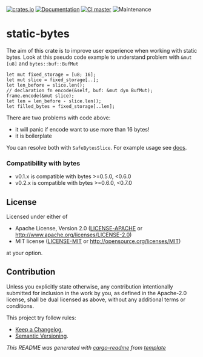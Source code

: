 [![crates.io](https://img.shields.io/crates/v/static-bytes.svg)](https://crates.io/crates/static-bytes)
[![Documentation](https://docs.rs/static-bytes/badge.svg)](https://docs.rs/static-bytes/)
[![CI master](https://github.com/xoac/static-bytes/workflows/Continuous%20integration/badge.svg?branch=master)](https://github.com/xoac/static-bytes/actions?query=workflow%3A%22Continuous+integration%22)
![Maintenance](https://img.shields.io/badge/maintenance-experimental-blue.svg)

# static-bytes

The aim of this crate is to improve user experience when working with static bytes.
Look at this pseudo code example to understand problem with `&mut [u8]` and `bytes::buf::BufMut`
```compile_fail
let mut fixed_storage = [u8; 16];
let mut slice = fixed_storage[..];
let len_before = slice.len();
// declaration fn encode(&self, buf: &mut dyn BufMut);
frame.encode(&mut slice);
let len = len_before - slice.len();
let filled_bytes = fixed_storage[..len];
```
There are two problems with code above:
- it will panic if encode want to use more than 16 bytes!
- it is boilerplate

You can resolve both with `SafeBytesSlice`. For example usage see
[docs](https://docs.rs/static-bytes/0.2/static_bytes/struct.SafeBytesSlice.html).

### Compatibility with bytes
- v0.1.x is compatible with bytes >=0.5.0, <0.6.0
- v0.2.x is compatible with bytes >=0.6.0, <0.7.0


## License

Licensed under either of

 * Apache License, Version 2.0
   ([LICENSE-APACHE](LICENSE-APACHE) or http://www.apache.org/licenses/LICENSE-2.0)
 * MIT license
   ([LICENSE-MIT](LICENSE-MIT) or http://opensource.org/licenses/MIT)

at your option.

## Contribution

Unless you explicitly state otherwise, any contribution intentionally submitted
for inclusion in the work by you, as defined in the Apache-2.0 license, shall be
dual licensed as above, without any additional terms or conditions.

This project try follow rules:
* [Keep a Changelog](https://keepachangelog.com/en/1.0.0/),
* [Semantic Versioning](https://semver.org/spec/v2.0.0.html).

_This README was generated with [cargo-readme](https://github.com/livioribeiro/cargo-readme) from [template](https://github.com/xoac/crates-io-lib-template)_
